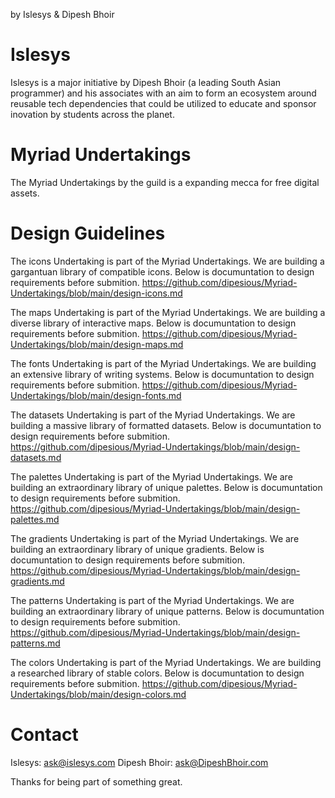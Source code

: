 by Islesys & Dipesh Bhoir

# Islesys
Islesys is a major initiative by Dipesh Bhoir (a leading South Asian programmer) and his associates with an aim to form an ecosystem around reusable tech dependencies that could be utilized to educate and sponsor inovation by students across the planet. 

# Myriad Undertakings
The Myriad Undertakings by the guild is a expanding mecca for free digital assets. 

# Design Guidelines
The icons Undertaking is part of the Myriad Undertakings. We are building a gargantuan library of compatible icons. Below is documuntation to design requirements before submition.
https://github.com/dipesious/Myriad-Undertakings/blob/main/design-icons.md

The maps Undertaking is part of the Myriad Undertakings. We are building a diverse library of interactive maps. Below is documuntation to design requirements before submition.
https://github.com/dipesious/Myriad-Undertakings/blob/main/design-maps.md

The fonts Undertaking is part of the Myriad Undertakings. We are building an extensive library of writing systems. Below is documuntation to design requirements before submition.
https://github.com/dipesious/Myriad-Undertakings/blob/main/design-fonts.md

The datasets Undertaking is part of the Myriad Undertakings. We are building a massive library of formatted datasets. Below is documuntation to design requirements before submition.
https://github.com/dipesious/Myriad-Undertakings/blob/main/design-datasets.md

The palettes Undertaking is part of the Myriad Undertakings. We are building an extraordinary library of unique palettes. Below is documuntation to design requirements before submition.
https://github.com/dipesious/Myriad-Undertakings/blob/main/design-palettes.md

The gradients Undertaking is part of the Myriad Undertakings. We are building an extraordinary library of unique gradients. Below is documuntation to design requirements before submition.
https://github.com/dipesious/Myriad-Undertakings/blob/main/design-gradients.md

The patterns Undertaking is part of the Myriad Undertakings. We are building an extraordinary library of unique patterns. Below is documuntation to design requirements before submition.
https://github.com/dipesious/Myriad-Undertakings/blob/main/design-patterns.md

The colors Undertaking is part of the Myriad Undertakings. We are building a researched library of stable colors. Below is documuntation to design requirements before submition.
https://github.com/dipesious/Myriad-Undertakings/blob/main/design-colors.md

# Contact
Islesys: ask@islesys.com
Dipesh Bhoir: ask@DipeshBhoir.com

Thanks for being part of something great.

